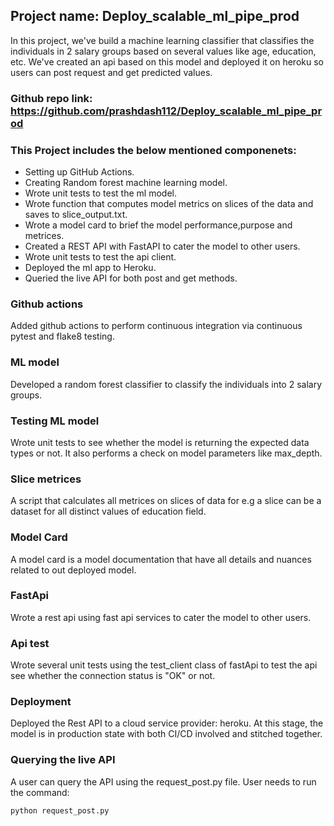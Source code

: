## Project name: Deploy_scalable_ml_pipe_prod
In this project, we've build a machine learning classifier that classifies the individuals in 2 salary groups based on several values like age, education, etc. We've created an api based on this model and deployed it on heroku so users can post request and get predicted values. 

### Github repo link: https://github.com/prashdash112/Deploy_scalable_ml_pipe_prod


### This Project includes the below mentioned componenets:
* Setting up GitHub Actions.
* Creating Random forest machine learning model.
* Wrote unit tests to test the ml model.
* Wrote function that computes model metrics on slices of the data and saves to slice_output.txt.
* Wrote a model card to brief the model performance,purpose and metrices.
* Created a REST API with FastAPI to cater the model to other users.
* Wrote unit tests to test the api client.
* Deployed the ml app to Heroku.
* Queried the live API for both post and get methods.

### Github actions
Added github actions to perform continuous integration via continuous pytest and flake8 testing. 

### ML model
Developed a random forest classifier to classify the individuals into 2 salary groups.

### Testing ML model
Wrote unit tests to see whether the model is returning the expected data types or not. It also performs a check on model parameters like max_depth.

### Slice metrices 
A script that calculates all metrices on slices of data for e.g a slice can be a dataset for all distinct values of education field.

### Model Card
A model card is a model documentation that have all details and nuances related to out deployed model.

### FastApi
Wrote a rest api using fast api services to cater the model to other users.

### Api test
Wrote several unit tests using the test_client class of fastApi to test the api see whether the connection status is "OK" or not.

### Deployment 
Deployed the Rest API to a cloud service provider: heroku. At this stage, the model is in production state with both CI/CD involved and stitched together. 

### Querying the live API
A user can query the API using the request_post.py file. User needs to run the command:
```
python request_post.py
```